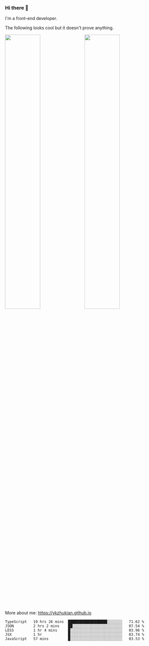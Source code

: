 ### Hi there 👋

I'm a front-end developer.

The following looks cool but it doesn't prove anything.

[<img align="right" width="48%" src="https://github-readme-stats.vercel.app/api?username=ykzhukian&show_icons=true&theme=dracula">](https://github.com/anuraghazra/github-readme-stats)

[<img width="48%" src="https://github-readme-stats.vercel.app/api/top-langs/?username=ykzhukian&layout=compact&theme=dracula">](https://github.com/anuraghazra/github-readme-stats)

More about me: 
https://ykzhukian.github.io

<!--START_SECTION:waka-->
```text
TypeScript   19 hrs 26 mins  ██████████████████░░░░░░░   71.62 % 
JSON         2 hrs 2 mins    ██░░░░░░░░░░░░░░░░░░░░░░░   07.54 % 
LESS         1 hr 4 mins     █░░░░░░░░░░░░░░░░░░░░░░░░   03.96 % 
JSX          1 hr            █░░░░░░░░░░░░░░░░░░░░░░░░   03.74 % 
JavaScript   57 mins         █░░░░░░░░░░░░░░░░░░░░░░░░   03.53 % 
```
<!--END_SECTION:waka-->

